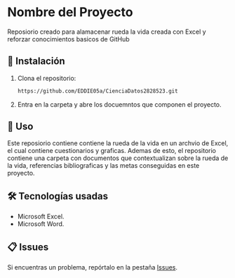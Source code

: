 # Nombre del Proyecto

Reposiorio creado para alamacenar rueda la vida creada con Excel y reforzar conocimientos basicos de GitHub

## 🚀 Instalación

1. Clona el repositorio:
   ```sh
   https://github.com/EDDIE05a/CienciaDatos2828523.git
   ```
2. Entra en la carpeta y abre los docuemntos que componen el proyecto.

## 📌 Uso

Este reposiorio contiene contiene la rueda de la vida en un archvio de Excel, el cual contiene cuestionarios y graficas. Ademas de esto, el repositorio contiene una carpeta con documentos que contextualizan sobre la rueda de la vida, referencias bibliograficas y las metas conseguidas en este proyecto.

## 🛠 Tecnologías usadas

- Microsoft Excel.
- Microsoft Word.

## 📋 Issues

Si encuentras un problema, repórtalo en la pestaña [Issues](https://github.com/EDDIE05a/CienciaDatos2828523.git).


